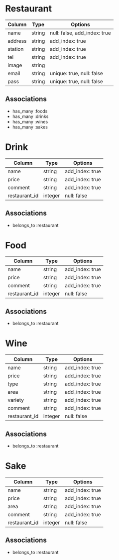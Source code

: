 # Restaurant
|Column|Type|Options|
|------|----|-------|
|name|string|null: false, add_index: true|
|address|string|add_index: true|
|station|string|add_index: true|
|tel|string|add_index: true|
|image|string|
|email|string|unique: true, null: false|
|pass|string|unique: true, null: false|

## Associations
- has_many :foods
- has_many :drinks
- has_many :wines
- has_many :sakes

# Drink
|Column|Type|Options|
|------|----|-------|
|name|string|add_index: true|
|price|string|add_index: true|
|comment|string|add_index: true|
|restaurant_id|integer|null: false|
## Associations
- belongs_to :restaurant

# Food
|Column|Type|Options|
|------|----|-------|
|name|string|add_index: true|
|price|string|add_index: true|
|comment|string|add_index: true|
|restaurant_id|integer|null: false|

## Associations
- belongs_to :restaurant

# Wine
|Column|Type|Options|
|------|----|-------|
|name|string|add_index: true|
|price|string|add_index: true|
|type|string|add_index: true|
|area|string|add_index: true|
|variety|string|add_index: true|
|comment|string|add_index: true|
|restaurant_id|integer|null: false|

## Associations
- belongs_to :restaurant

# Sake
|Column|Type|Options|
|------|----|-------|
|name|string|add_index: true|
|price|string|add_index: true|
|area|string|add_index: true|
|comment|string|add_index: true|
|restaurant_id|integer|null: false|

## Associations
- belongs_to :restaurant